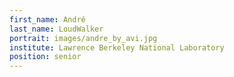 ```yaml
---
first_name: André
last_name: LoudWalker
portrait: images/andre_by_avi.jpg
institute: Lawrence Berkeley National Laboratory
position: senior
---
```

